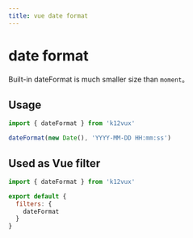 ```yaml
---
title: vue date format
---
```


# date format

Built-in dateFormat is much smaller size than `moment`。


## Usage

``` js
import { dateFormat } from 'k12vux'

dateFormat(new Date(), 'YYYY-MM-DD HH:mm:ss')
```

## Used as Vue filter

``` js
import { dateFormat } from 'k12vux'

export default {
  filters: {
    dateFormat
  }
}

```